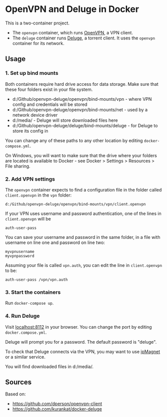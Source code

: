 # OpenVPN and Deluge in Docker

This is a two-container project.
- The `openvpn` container, which runs [OpenVPN](openvpn.net), a VPN client.
- The `deluge` container runs [Deluge](deluge-torrent.org), a torrent client. It uses the `openvpn` container for its network. 

## Usage

### 1. Set up bind mounts

Both containers require hard drive access for data storage. Make sure that these four folders exist in your file system.
- d:/Github/openvpn-deluge/openvpn/bind-mounts/vpn  - where VPN config and credentials will be stored
- d:/Github/openvpn-deluge/openvpn/bind-mounts/net - used by a network device driver
- d:/media/ - Deluge will store downloaded files here
- d:/Github/openvpn-deluge/deluge/bind-mounts/deluge - for Deluge to store its config in

You can change any of these paths to any other location by editing `docker-compose.yml`.

On Windows, you will want to make sure that the drive where your folders are located is available to Docker - see Docker > Settings > Resources > File sharing.

### 2. Add VPN settings

The `openvpn` container expects to find a configuration file in the folder called `client.openvpn` in the `vpn` folder:

```
d:/Github/openvpn-deluge/openvpn/bind-mounts/vpn/client.openvpn
```

If your VPN uses username and password authentication, one of the lines in `client.openvpn` will be
```
auth-user-pass
```

You can save your username and password in the same folder, in a file with username on line one and password on line two:

```
myvpnusername
myvpnpassword
```


Assuming your file is called `vpn.auth`, you can edit the line in `client.openvpn` to be:
```
auth-user-pass /vpn/vpn.auth
```

### 3. Start the containers

Run `docker-compose up`.

### 4. Run Deluge

Visit [localhost:8112](localhost:8112) in your browser. You can change the port by editing `docker.compose.yml`.

Deluge will prompt you for a password. The default password is "deluge".

To check that Deluge connects via the VPN, you may want to use [ipMagnet](http://ipmagnet.services.cbcdn.com/) or a similar service.

You will find downloaded files in d:/media/.

## Sources
Based on:
- https://github.com/dperson/openvpn-client
- https://github.com/kurankat/docker-deluge

